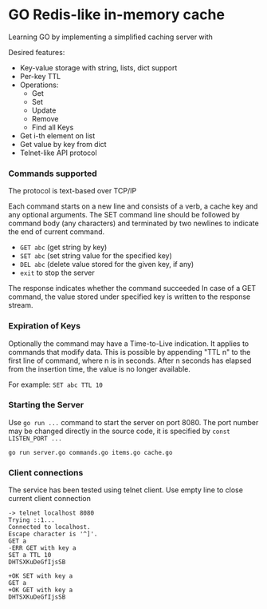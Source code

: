 # GO Redis-like in-memory cache

Learning GO by implementing a simplified caching server with

Desired features:
- Key-value storage with string, lists, dict support
- Per-key TTL
- Operations:
  - Get
  - Set
  - Update
  - Remove
  - Find all Keys
- Get i-th element on list
- Get value by key from dict
- Telnet-like API protocol

### Commands supported

The protocol is text-based over TCP/IP

Each command starts on a new line and consists of a verb, a cache key
and any optional arguments.
The SET command line should be followed by command body (any characters)
and terminated by two newlines to indicate the end of current command.

- `GET abc` (get string by key)
- `SET abc` (set string value for the specified key)
- `DEL abc` (delete value stored for the given key, if any)
- `exit` to stop the server

The response indicates whether the command succeeded
In case of a GET command, the value stored under specified key is written
to the response stream.

### Expiration of Keys

Optionally the command may have a Time-to-Live indication.
It applies to commands that modify data. This is possible
by appending "TTL n" to the first line of command, where n is in seconds.
After n seconds has elapsed from the insertion time, the value is no longer available.

For example: `SET abc TTL 10`

### Starting the Server

Use `go run ...` command to start the server on port 8080.
The port number may be changed directly in the source code, it is
specified by `const LISTEN_PORT ...`

```
go run server.go commands.go items.go cache.go
```

### Client connections

The service has been tested using telnet client.
Use empty line to close current client connection

```
-> telnet localhost 8080
Trying ::1...
Connected to localhost.
Escape character is '^]'.
GET a
-ERR GET with key a
SET a TTL 10
DHTSXKuDeGfIjsSB

+OK SET with key a
GET a
+OK GET with key a
DHTSXKuDeGfIjsSB

```
